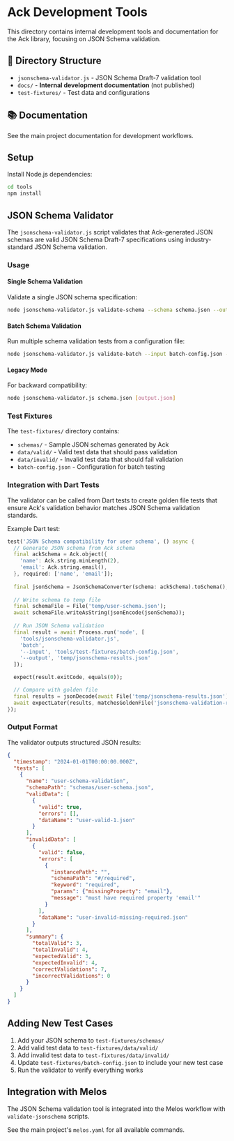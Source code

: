 # Ack Development Tools

This directory contains internal development tools and documentation for the Ack library, focusing on JSON Schema validation.

## 📁 Directory Structure

- `jsonschema-validator.js` - JSON Schema Draft-7 validation tool
- `docs/` - **Internal development documentation** (not published)
- `test-fixtures/` - Test data and configurations

## 📚 Documentation

See the main project documentation for development workflows.

## Setup

Install Node.js dependencies:

```bash
cd tools
npm install
```

## JSON Schema Validator

The `jsonschema-validator.js` script validates that Ack-generated JSON schemas are valid JSON Schema Draft-7 specifications using industry-standard JSON Schema validation.

### Usage

#### Single Schema Validation

Validate a single JSON schema specification:

```bash
node jsonschema-validator.js validate-schema --schema schema.json --output results.json
```

#### Batch Schema Validation

Run multiple schema validation tests from a configuration file:

```bash
node jsonschema-validator.js validate-batch --input batch-config.json --output results.json
```

#### Legacy Mode

For backward compatibility:

```bash
node jsonschema-validator.js schema.json [output.json]
```

### Test Fixtures

The `test-fixtures/` directory contains:

- `schemas/` - Sample JSON schemas generated by Ack
- `data/valid/` - Valid test data that should pass validation
- `data/invalid/` - Invalid test data that should fail validation
- `batch-config.json` - Configuration for batch testing

### Integration with Dart Tests

The validator can be called from Dart tests to create golden file tests that ensure Ack's validation behavior matches JSON Schema validation standards.

Example Dart test:

```dart
test('JSON Schema compatibility for user schema', () async {
  // Generate JSON schema from Ack schema
  final ackSchema = Ack.object({
    'name': Ack.string.minLength(2),
    'email': Ack.string.email(),
  }, required: ['name', 'email']);
  
  final jsonSchema = JsonSchemaConverter(schema: ackSchema).toSchema();
  
  // Write schema to temp file
  final schemaFile = File('temp/user-schema.json');
  await schemaFile.writeAsString(jsonEncode(jsonSchema));
  
  // Run JSON Schema validation
  final result = await Process.run('node', [
    'tools/jsonschema-validator.js',
    'batch',
    '--input', 'tools/test-fixtures/batch-config.json',
    '--output', 'temp/jsonschema-results.json'
  ]);

  expect(result.exitCode, equals(0));

  // Compare with golden file
  final results = jsonDecode(await File('temp/jsonschema-results.json').readAsString());
  await expectLater(results, matchesGoldenFile('jsonschema-validation-results.golden'));
});
```

### Output Format

The validator outputs structured JSON results:

```json
{
  "timestamp": "2024-01-01T00:00:00.000Z",
  "tests": [
    {
      "name": "user-schema-validation",
      "schemaPath": "schemas/user-schema.json",
      "validData": [
        {
          "valid": true,
          "errors": [],
          "dataName": "user-valid-1.json"
        }
      ],
      "invalidData": [
        {
          "valid": false,
          "errors": [
            {
              "instancePath": "",
              "schemaPath": "#/required",
              "keyword": "required",
              "params": {"missingProperty": "email"},
              "message": "must have required property 'email'"
            }
          ],
          "dataName": "user-invalid-missing-required.json"
        }
      ],
      "summary": {
        "totalValid": 3,
        "totalInvalid": 4,
        "expectedValid": 3,
        "expectedInvalid": 4,
        "correctValidations": 7,
        "incorrectValidations": 0
      }
    }
  ]
}
```

## Adding New Test Cases

1. Add your JSON schema to `test-fixtures/schemas/`
2. Add valid test data to `test-fixtures/data/valid/`
3. Add invalid test data to `test-fixtures/data/invalid/`
4. Update `test-fixtures/batch-config.json` to include your new test case
5. Run the validator to verify everything works

## Integration with Melos

The JSON Schema validation tool is integrated into the Melos workflow with `validate-jsonschema` scripts.

See the main project's `melos.yaml` for all available commands.
